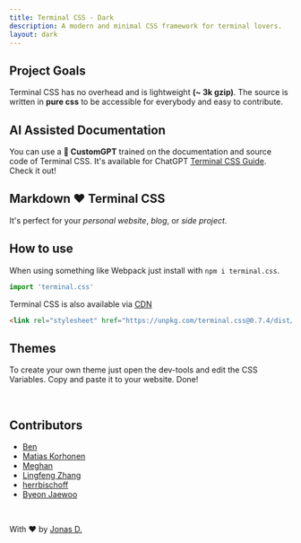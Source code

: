 ```yaml
---
title: Terminal CSS - Dark
description: A modern and minimal CSS framework for terminal lovers.
layout: dark
---
```


## Project Goals

Terminal CSS has no overhead and is lightweight **(~ 3k gzip)**. 
The source is written in **pure css** to be accessible for everybody and easy to contribute.

## AI Assisted Documentation

You can use a **🤖 CustomGPT** trained on the documentation and source code of Terminal CSS. It's available for ChatGPT [Terminal CSS Guide](https://chat.openai.com/g/g-iVVi4mrUf-terminal-css-guide). Check it out!

## Markdown ❤️ Terminal CSS 

It's perfect for your *personal website*, *blog*, or *side project*.

## How to use

When using something like Webpack just install with `npm i terminal.css`.

```js
import 'terminal.css'
```

Terminal CSS is also available via [CDN](https://unpkg.com/terminal.css@0.7.2/dist/terminal.min.css)

```html
<link rel="stylesheet" href="https://unpkg.com/terminal.css@0.7.4/dist/terminal.min.css" />
```

## Themes

To create your own theme just open the dev-tools and edit the CSS Variables. Copy and paste it to your website. Done!  

<br>

## Contributors

- [Ben](https://othyn.com/)
- [Matias Korhonen](https://matiaskorhonen.fi/)
- [Meghan](https://github.com/nektro)
- [Lingfeng Zhang](https://ccat3z.xyz)
- [herrbischoff](https://github.com/herrbischoff)
- [Byeon Jaewoo](https://github.com/plastic041)

<br>

With ❤️ by [Jonas D.](https://jduri.com)
